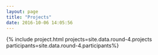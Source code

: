 ```yaml
---
layout: page
title: "Projects"
date: 2016-10-06 14:05:56
---
```



{% include project.html projects=site.data.round-4.projects  participants=site.data.round-4.participants%}
